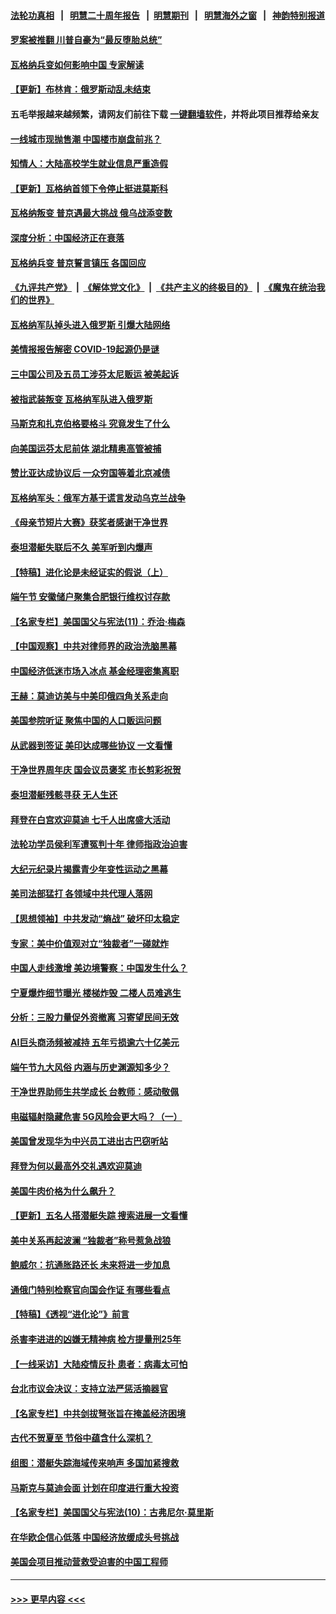 #### [法轮功真相](https://github.com/gfw-breaker/truth/blob/master/README.md?t=0) &nbsp;&nbsp;|&nbsp;&nbsp; [明慧二十周年报告](https://github.com/gfw-breaker/mh-reports/blob/master/README.md?t=0) &nbsp;&nbsp;|&nbsp;&nbsp;[明慧期刊](https://github.com/gfw-breaker/mh-qikan) &nbsp;&nbsp;|&nbsp;&nbsp; [明慧海外之窗](https://github.com/gfw-breaker/mh-news/blob/master/README.md?t=0) &nbsp;&nbsp;|&nbsp;&nbsp; [神韵特别报道](https://github.com/gfw-breaker/mh-news/blob/master/shenyun.md?t=0)
#### [罗案被推翻 川普自豪为“最反堕胎总统”](../pages/nf4514/n14022382.md?t=06260943) 
#### [瓦格纳兵变如何影响中国 专家解读](../pages/nf4514/n14022354.md?t=06260943) 
#### [【更新】布林肯：俄罗斯动乱未结束](../pages/nf4514/n14022407.md?t=06260943) 
#### 五毛举报越来越频繁，请网友们前往下载 [一键翻墙软件](https://github.com/gfw-breaker/ssr-accounts)，并将此项目推荐给亲友
#### [一线城市现抛售潮 中国楼市崩盘前兆？](../pages/nf4514/n14022165.md?t=06260943) 
#### [知情人：大陆高校学生就业信息严重造假](../pages/nf4514/n14022188.md?t=06260943) 
#### [【更新】瓦格纳首领下令停止挺进莫斯科](../pages/nf4514/n14022007.md?t=06260943) 
#### [瓦格纳叛变 普京遇最大挑战 俄乌战添变数](../pages/nf4514/n14022164.md?t=06260943) 
#### [深度分析：中国经济正在衰落](../pages/nf4514/n14022086.md?t=06260943) 
#### [瓦格纳兵变 普京誓言镇压 各国回应](../pages/nf4514/n14022068.md?t=06260943) 
#### [《九评共产党》](https://github.com/begood0513/9ping.md/blob/master/README.md) &nbsp;|&nbsp; [《解体党文化》](../../../../jtdwh.md/blob/master/README.md)  &nbsp;|&nbsp; [《共产主义的终极目的》](../../../../gczydzjmd.md/blob/master/README.md) &nbsp;|&nbsp; [《魔鬼在统治我们的世界》](../../../../mgztzwmdsj.md/blob/master/README.md) 
#### [瓦格纳军队掉头进入俄罗斯 引爆大陆网络](../pages/nf4514/n14022011.md?t=06260943) 
#### [美情报报告解密 COVID-19起源仍是谜](../pages/nf4514/n14021887.md?t=06260943) 
#### [三中国公司及五员工涉芬太尼贩运 被美起诉](../pages/nf4514/n14021865.md?t=06260943) 
#### [被指武装叛变 瓦格纳军队进入俄罗斯](../pages/nf4514/n14021863.md?t=06260943) 
#### [马斯克和扎克伯格要格斗 究竟发生了什么](../pages/nf4514/n14021734.md?t=06260943) 
#### [向美国运芬太尼前体 湖北精奥高管被捕](../pages/nf4514/n14021709.md?t=06260943) 
#### [赞比亚达成协议后 一众穷国等着北京减债](../pages/nf4514/n14021694.md?t=06260943) 
#### [瓦格纳军头：俄军方基于谎言发动乌克兰战争](../pages/nf4514/n14021707.md?t=06260943) 
#### [《母亲节短片大赛》获奖者感谢干净世界](../pages/nf4514/n14021226.md?t=06260943) 
#### [泰坦潜艇失联后不久 美军听到内爆声](../pages/nf4514/n14021604.md?t=06260943) 
#### [【特稿】进化论是未经证实的假说（上）](../pages/nf4514/n14020737.md?t=06260943) 
#### [端午节 安徽储户聚集合肥银行维权讨存款](../pages/nf4514/n14021481.md?t=06260943) 
#### [【名家专栏】美国国父与宪法(11)：乔治‧梅森](../pages/nf4514/n14020397.md?t=06260943) 
#### [【中国观察】中共对律师界的政治洗脑黑幕](../pages/nf4514/n14021404.md?t=06260943) 
#### [中国经济低迷市场入冰点 基金经理密集离职](../pages/nf4514/n14021435.md?t=06260943) 
#### [王赫：莫迪访美与中美印俄四角关系走向](../pages/nf4514/n14021188.md?t=06260943) 
#### [美国参院听证 聚焦中国的人口贩运问题](../pages/nf4514/n14021304.md?t=06260943) 
#### [从武器到签证 美印达成哪些协议 一文看懂](../pages/nf4514/n14021258.md?t=06260943) 
#### [干净世界周年庆 国会议员褒奖 市长剪彩祝贺](../pages/nf4514/n14021136.md?t=06260943) 
#### [泰坦潜艇残骸寻获 无人生还](../pages/nf4514/n14020968.md?t=06260943) 
#### [拜登在白宫欢迎莫迪 七千人出席盛大活动](../pages/nf4514/n14021062.md?t=06260943) 
#### [法轮功学员侯利军遭冤判十年 律师指政治迫害](../pages/nf4514/n14020465.md?t=06260943) 
#### [大纪元纪录片揭露青少年变性运动之黑幕](../pages/nf4514/n14020952.md?t=06260943) 
#### [美司法部猛打 各领域中共代理人落网](../pages/nf4514/n14020801.md?t=06260943) 
#### [【思想领袖】中共发动“熵战” 破坏印太稳定](../pages/nf4514/n14003899.md?t=06260943) 
#### [专家：美中价值观对立“独裁者”一碰就炸](../pages/nf4514/n14020870.md?t=06260943) 
#### [中国人走线激增 美边境警察：中国发生什么？](../pages/nf4514/n14020685.md?t=06260943) 
#### [宁夏爆炸细节曝光 楼梯炸毁 二楼人员难逃生](../pages/nf4514/n14020848.md?t=06260943) 
#### [分析：三股力量促外资撤离 习寄望民间无效](../pages/nf4514/n14020052.md?t=06260943) 
#### [AI巨头商汤频被减持 五年亏损逾六十亿美元](../pages/nf4514/n14020747.md?t=06260943) 
#### [端午节九大风俗 内涵与历史渊源知多少？](../pages/nf4514/n14013202.md?t=06260943) 
#### [干净世界助师生共学成长 台教师：感动敬佩](../pages/nf4514/n14020260.md?t=06260943) 
#### [电磁辐射隐藏危害 5G风险会更大吗？（一）](../pages/nf4514/n14020726.md?t=06260943) 
#### [美国曾发现华为中兴员工进出古巴窃听站](../pages/nf4514/n14020666.md?t=06260943) 
#### [拜登为何以最高外交礼遇欢迎莫迪](../pages/nf4514/n14020535.md?t=06260943) 
#### [美国牛肉价格为什么飙升？](../pages/nf4514/n14019654.md?t=06260943) 
#### [【更新】五名人搭潜艇失踪 搜索进展一文看懂](../pages/nf4514/n14019847.md?t=06260943) 
#### [美中关系再起波澜 “独裁者”称号惹急战狼](../pages/nf4514/n14020509.md?t=06260943) 
#### [鲍威尔：抗通胀路还长 未来将进一步加息](../pages/nf4514/n14020503.md?t=06260943) 
#### [通俄门特别检察官向国会作证 有哪些看点](../pages/nf4514/n14020313.md?t=06260943) 
#### [【特稿】《透视“进化论”》前言](../pages/nf4514/n14019941.md?t=06260943) 
#### [杀害李进进的凶嫌无精神病 检方提量刑25年](../pages/nf4514/n14019996.md?t=06260943) 
#### [【一线采访】大陆疫情反扑 患者：病毒太可怕](../pages/nf4514/n14020254.md?t=06260943) 
#### [台北市议会决议：支持立法严惩活摘器官](../pages/nf4514/n14020282.md?t=06260943) 
#### [【名家专栏】中共剑拔弩张旨在掩盖经济困境](../pages/nf4514/n14019668.md?t=06260943) 
#### [古代不贺夏至  节俗中蕴含什么深机？](../pages/nf4514/n14014437.md?t=06260943) 
#### [组图：潜艇失踪海域传来响声 多国加紧搜救](../pages/nf4514/n14020222.md?t=06260943) 
#### [马斯克与莫迪会面 计划在印度进行重大投资](../pages/nf4514/n14020175.md?t=06260943) 
#### [【名家专栏】美国国父与宪法(10)：古弗尼尔‧莫里斯](../pages/nf4514/n14016751.md?t=06260943) 
#### [在华欧企信心低落 中国经济放缓成头号挑战](../pages/nf4514/n14019974.md?t=06260943) 
#### [美国会项目推动营救受迫害的中国工程师](../pages/nf4514/n14019887.md?t=06260943) 

----
#### [ >>> 更早内容 <<< ](../indexes/nf4514-earlier.md)
